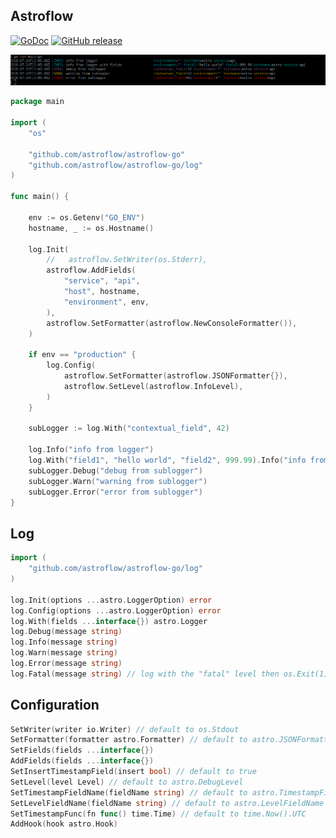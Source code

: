 ## Astroflow

[![GoDoc](https://godoc.org/github.com/astroflow/astroflow-go?status.svg)](https://godoc.org/github.com/astroflow/astroflow-go)
[![GitHub release](https://img.shields.io/github/release/astroflow/astroflow-go.svg)](https://github.com/astroflow/astroflow-go/releases)

![Console logging](_docs/example_screenshot.png)

```go
package main

import (
	"os"

	"github.com/astroflow/astroflow-go"
	"github.com/astroflow/astroflow-go/log"
)

func main() {

	env := os.Getenv("GO_ENV")
	hostname, _ := os.Hostname()

	log.Init(
		//   astroflow.SetWriter(os.Stderr),
		astroflow.AddFields(
			"service", "api",
			"host", hostname,
			"environment", env,
		),
		astroflow.SetFormatter(astroflow.NewConsoleFormatter()),
	)

	if env == "production" {
		log.Config(
			astroflow.SetFormatter(astroflow.JSONFormatter{}),
			astroflow.SetLevel(astroflow.InfoLevel),
		)
	}

	subLogger := log.With("contextual_field", 42)

	log.Info("info from logger")
	log.With("field1", "hello world", "field2", 999.99).Info("info from logger with fields")
	subLogger.Debug("debug from sublogger")
	subLogger.Warn("warning from sublogger")
	subLogger.Error("error from sublogger")
}
```

## Log
```go
import (
    "github.com/astroflow/astroflow-go/log"
)

log.Init(options ...astro.LoggerOption) error
log.Config(options ...astro.LoggerOption) error
log.With(fields ...interface{}) astro.Logger
log.Debug(message string)
log.Info(message string)
log.Warn(message string)
log.Error(message string)
log.Fatal(message string) // log with the "fatal" level then os.Exit(1)
```

## Configuration

```go
SetWriter(writer io.Writer) // default to os.Stdout
SetFormatter(formatter astro.Formatter) // default to astro.JSONFormatter
SetFields(fields ...interface{})
AddFields(fields ...interface{})
SetInsertTimestampField(insert bool) // default to true
SetLevel(level Level) // default to astro.DebugLevel
SetTimestampFieldName(fieldName string) // default to astro.TimestampFieldName ("timestamp")
SetLevelFieldName(fieldName string) // default to astro.LevelFieldName ("level")
SetTimestampFunc(fn func() time.Time) // default to time.Now().UTC
AddHook(hook astro.Hook)
```
